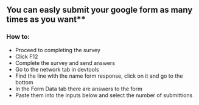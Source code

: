 ## You can easly submit your google form as many times as you want**

### How to:
 - Proceed to completing the survey
 - Click F12
 - Complete the survey and send answers
 - Go to the network tab in devtools
 - Find the line with the name form response, click on it and go to the bottom
 - In the Form Data tab there are answers to the form
 - Paste them into the inputs below and select the number of submittions
